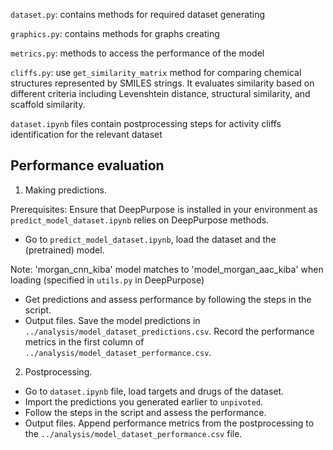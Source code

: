 `dataset.py`: contains methods for required dataset generating

`graphics.py`: contains methods for graphs creating

`metrics.py`: methods to access the performance of the model

`cliffs.py`: use  `get_similarity_matrix` method for comparing chemical structures represented by SMILES strings. 
It evaluates similarity based on different criteria including Levenshtein distance, structural similarity, and scaffold similarity.

`dataset.ipynb` files contain postprocessing steps for activity cliffs identification for the relevant dataset

## Performance evaluation

1. Making predictions. 

Prerequisites:
Ensure that DeepPurpose is installed in your environment as `predict_model_dataset.ipynb` relies on DeepPurpose methods.

- Go to `predict_model_dataset.ipynb`, load the dataset and the (pretrained) model. 

Note: 'morgan_cnn_kiba' model matches to 'model_morgan_aac_kiba' when loading (specified in `utils.py` in DeepPurpose)

- Get predictions and assess performance by following the steps in the script. 
- Output files. Save the model predictions in `../analysis/model_dataset_predictions.csv`. Record the performance metrics in the first column of  `../analysis/model_dataset_performance.csv`.

2. Postprocessing. 
- Go to `dataset.ipynb` file, load targets and drugs of the dataset.
- Import the predictions you generated earlier to `unpivoted`.
- Follow the steps in the script and assess the performance. 
- Output files. Append performance metrics from the postprocessing to the `../analysis/model_dataset_performance.csv` file.

